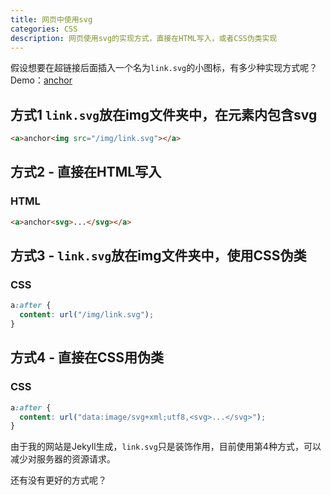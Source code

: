 ```yaml
---
title: 网页中使用svg
categories: CSS
description: 网页使用svg的实现方式，直接在HTML写入，或者CSS伪类实现
---
```


假设想要在超链接后面插入一个名为`link.svg`的小图标，有多少种实现方式呢？Demo：[anchor](https://lcr.github.io/)

## 方式1 `link.svg`放在img文件夹中，在<img>元素内包含svg

```html
<a>anchor<img src="/img/link.svg"></a>
```

## 方式2 - 直接在HTML写入

### HTML

```html
<a>anchor<svg>...</svg></a>
```

## 方式3 - `link.svg`放在img文件夹中，使用CSS伪类

### CSS

```css
a:after {
  content: url("/img/link.svg");
}
```

<!-- more -->

## 方式4 - 直接在CSS用伪类

### CSS

```css
a:after {
  content: url("data:image/svg+xml;utf8,<svg>...</svg>");
}
```


由于我的网站是Jekyll生成，`link.svg`只是装饰作用，目前使用第4种方式，可以减少对服务器的资源请求。

还有没有更好的方式呢？